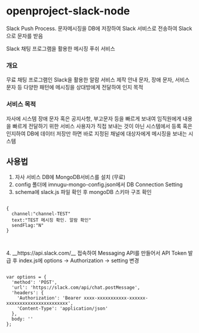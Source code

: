 # openproject-slack-node
Slack Push Process. 문자메시징을 DB에 저장하여 Slack 서비스로 전송하여 Slack으로 문자를 받음


Slack 채팅 프로그램을 활용한 메시징 푸쉬 서비스

### 개요
무료 채팅 프로그램인 Slack을 활용한 알람 서비스 제작
안내 문자, 장애 문자, 서비스 문자 등 다양한 패턴에 메시징을 상대방에게 전달하여 인지 목적

### 서비스 목적
자사에 시스템 장애 문자 혹은 공지사항, 부고문자 등을 빠르게 보내여 임직원에게 내용을 빠르게 전달하기 위한 서비스
사용자가 직접 보내는 것이 아닌 시스템에서 등록 혹은 인지하여 DB에 데이터 저장만 하면 바로 지정된 채널에 대상자에게 메시징을 보내는 시스템

## 사용법
1. 자사 서비스 DB에 MongoDB서비스를 설치 (무료)
2. config 폴더에 imnugu-mongo-config.json에서 DB Connection Setting
3. schema에 slack.js 파일 확인 후 mongoDB 스키마 구조 확인
<pre>
<code>
{
  channel:"channel-TEST"
  text:"TEST 메시징 확인. 알람 확인"
  sendFlag:"N"
}
</pre>
</code>
4. __https://api.slack.com/__ 접속하여 Messaging API를 만들어서 API Token 발급 후 index.js에 options -> Authorization -> setting 변경
<pre>
<code>
var options = {
  'method': 'POST',
  'url': 'https://slack.com/api/chat.postMessage',
  'headers': {
    'Authorization': 'Bearer xxxx-xxxxxxxxxxx-xxxxxx-xxxxxxxxxxxxxxxxxxxxxxx',
    'Content-Type': 'application/json'
  },
  body: ''
};
</pre>
</code>
